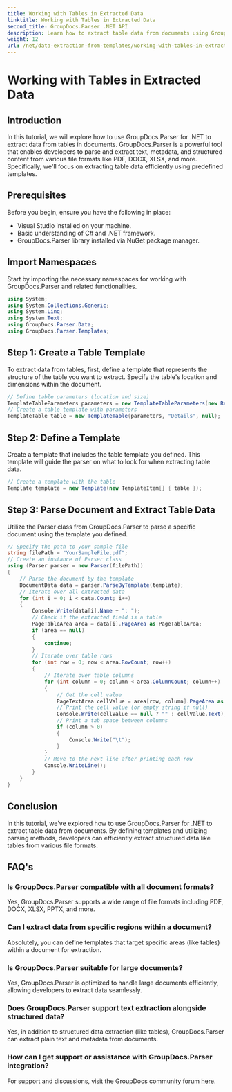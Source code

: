 ```yaml
---
title: Working with Tables in Extracted Data
linktitle: Working with Tables in Extracted Data
second_title: GroupDocs.Parser .NET API
description: Learn how to extract table data from documents using GroupDocs.Parser for .NET. Efficiently parse structured content with predefined templates.
weight: 12
url: /net/data-extraction-from-templates/working-with-tables-in-extracted-data/
---
```


# Working with Tables in Extracted Data

## Introduction
In this tutorial, we will explore how to use GroupDocs.Parser for .NET to extract data from tables in documents. GroupDocs.Parser is a powerful tool that enables developers to parse and extract text, metadata, and structured content from various file formats like PDF, DOCX, XLSX, and more. Specifically, we'll focus on extracting table data efficiently using predefined templates.
## Prerequisites
Before you begin, ensure you have the following in place:
- Visual Studio installed on your machine.
- Basic understanding of C# and .NET framework.
- GroupDocs.Parser library installed via NuGet package manager.

## Import Namespaces
Start by importing the necessary namespaces for working with GroupDocs.Parser and related functionalities.
```csharp
using System;
using System.Collections.Generic;
using System.Linq;
using System.Text;
using GroupDocs.Parser.Data;
using GroupDocs.Parser.Templates;
```
## Step 1: Create a Table Template
To extract data from tables, first, define a template that represents the structure of the table you want to extract. Specify the table's location and dimensions within the document.
```csharp
// Define table parameters (location and size)
TemplateTableParameters parameters = new TemplateTableParameters(new Rectangle(new Point(35, 320), new Size(530, 55)), null);
// Create a table template with parameters
TemplateTable table = new TemplateTable(parameters, "Details", null);
```
## Step 2: Define a Template
Create a template that includes the table template you defined. This template will guide the parser on what to look for when extracting table data.
```csharp
// Create a template with the table
Template template = new Template(new TemplateItem[] { table });
```
## Step 3: Parse Document and Extract Table Data
Utilize the Parser class from GroupDocs.Parser to parse a specific document using the template you defined.
```csharp
// Specify the path to your sample file
string filePath = "YourSampleFile.pdf";
// Create an instance of Parser class
using (Parser parser = new Parser(filePath))
{
    // Parse the document by the template
    DocumentData data = parser.ParseByTemplate(template);
    // Iterate over all extracted data
    for (int i = 0; i < data.Count; i++)
    {
        Console.Write(data[i].Name + ": ");
        // Check if the extracted field is a table
        PageTableArea area = data[i].PageArea as PageTableArea;
        if (area == null)
        {
            continue;
        }
        // Iterate over table rows
        for (int row = 0; row < area.RowCount; row++)
        {
            // Iterate over table columns
            for (int column = 0; column < area.ColumnCount; column++)
            {
                // Get the cell value
                PageTextArea cellValue = area[row, column].PageArea as PageTextArea;
                // Print the cell value (or empty string if null)
                Console.Write(cellValue == null ? "" : cellValue.Text);
                // Print a tab space between columns
                if (column > 0)
                {
                    Console.Write("\t");
                }
            }
            // Move to the next line after printing each row
            Console.WriteLine();
        }
    }
}
```

## Conclusion
In this tutorial, we've explored how to use GroupDocs.Parser for .NET to extract table data from documents. By defining templates and utilizing parsing methods, developers can efficiently extract structured data like tables from various file formats.

## FAQ's
### Is GroupDocs.Parser compatible with all document formats?
Yes, GroupDocs.Parser supports a wide range of file formats including PDF, DOCX, XLSX, PPTX, and more.
### Can I extract data from specific regions within a document?
Absolutely, you can define templates that target specific areas (like tables) within a document for extraction.
### Is GroupDocs.Parser suitable for large documents?
Yes, GroupDocs.Parser is optimized to handle large documents efficiently, allowing developers to extract data seamlessly.
### Does GroupDocs.Parser support text extraction alongside structured data?
Yes, in addition to structured data extraction (like tables), GroupDocs.Parser can extract plain text and metadata from documents.
### How can I get support or assistance with GroupDocs.Parser integration?
For support and discussions, visit the GroupDocs community forum [here](https://forum.groupdocs.com/c/parser/17).
